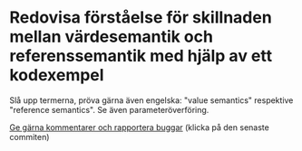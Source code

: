 # Redovisa förståelse för skillnaden mellan värdesemantik och referenssemantik med hjälp av ett kodexempel

Slå upp termerna, pröva gärna även engelska: "value semantics"
respektive "reference semantics". Se även parameteröverföring.

[Ge gärna kommentarer och rapportera buggar](https://github.com/IOOPM-UU/achievements/commits/master/H20.md) (klicka på den senaste commiten)
